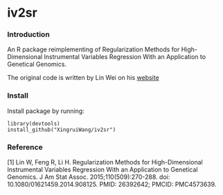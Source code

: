 # iv2sr

### Introduction

An R package reimplementing of Regularization Methods for High-Dimensional Instrumental Variables Regression With an Application to Genetical Genomics.

The original code is written by Lin Wei on his [website](https://www.math.pku.edu.cn/teachers/linw/software.html)

### Install

Install package by running:
```{R}
library(devtools)
install_github("XingruiWang/iv2sr")
```


### Reference

[1] Lin W, Feng R, Li H. Regularization Methods for High-Dimensional Instrumental Variables Regression With an Application to Genetical Genomics. J Am Stat Assoc. 2015;110(509):270-288. doi: 10.1080/01621459.2014.908125. PMID: 26392642; PMCID: PMC4573639.

